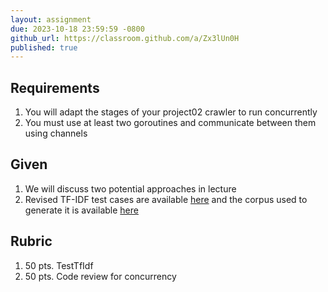 ```yaml
---
layout: assignment
due: 2023-10-18 23:59:59 -0800
github_url: https://classroom.github.com/a/Zx3lUn0H
published: true
---
```


## Requirements

1. You will adapt the stages of your project02 crawler to run concurrently
1. You must use at least two goroutines and communicate between them using channels

## Given

1. We will discuss two potential approaches in lecture
1. Revised TF-IDF test cases are available [here](/tests/project03/tfidf.go) and the corpus used to generate it is available [here](/tests/project03/top10.zip)

## Rubric

1. 50 pts. TestTfIdf
1. 50 pts. Code review for concurrency